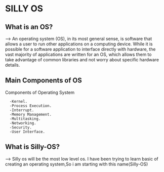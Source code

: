 # SILLY OS

## What is an OS?
--> An operating system (OS), in its most general sense, is software that allows a user to run other applications on a computing device. While it is possible for a software application to interface directly with hardware, the vast majority of applications are written for an OS, which allows them to take advantage of common libraries and not worry about specific hardware details.

## Main Components of OS
   Components of Operating System

      -Kernel.
      -Process Execution.
      -Interrupt.
      -Memory Management.
      -Multitasking.
      -Networking.
      -Security.
      -User Interface.


## What is Silly-OS?
 --> Silly os will be the most low level os. I have been trying to learn basic of creating an operating system,So i am starting with this name(Silly-OS)
